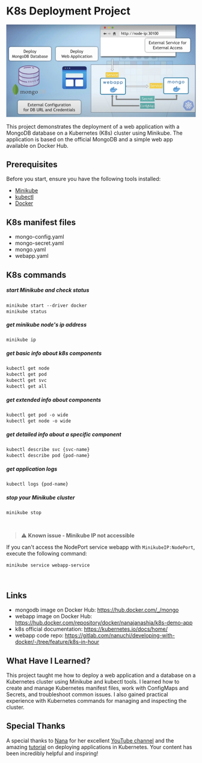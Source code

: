 # K8s Deployment Project
![alt text](img/project.png)

This project demonstrates the deployment of a web application with a MongoDB database on a Kubernetes (K8s) cluster using Minikube. The application is based on the official MongoDB and a simple web app available on Docker Hub.

## Prerequisites

Before you start, ensure you have the following tools installed:

- [Minikube](https://minikube.sigs.k8s.io/docs/start/)
- [kubectl](https://kubernetes.io/docs/tasks/tools/)
- [Docker](https://docs.docker.com/get-docker/)
  
## K8s manifest files 
* mongo-config.yaml
* mongo-secret.yaml
* mongo.yaml
* webapp.yaml

## K8s commands

##### start Minikube and check status
    minikube start --driver docker 
    minikube status

##### get minikube node's ip address
    minikube ip

##### get basic info about k8s components
    kubectl get node
    kubectl get pod
    kubectl get svc
    kubectl get all

##### get extended info about components
    kubectl get pod -o wide
    kubectl get node -o wide

##### get detailed info about a specific component
    kubectl describe svc {svc-name}
    kubectl describe pod {pod-name}

##### get application logs
    kubectl logs {pod-name}
    
##### stop your Minikube cluster
    minikube stop

<br />

> :warning: **Known issue - Minikube IP not accessible** 

If you can't access the NodePort service webapp with `MinikubeIP:NodePort`, execute the following command:
    
    minikube service webapp-service

<br />

## Links
* mongodb image on Docker Hub: https://hub.docker.com/_/mongo
* webapp image on Docker Hub: https://hub.docker.com/repository/docker/nanajanashia/k8s-demo-app
* k8s official documentation: https://kubernetes.io/docs/home/
* webapp code repo: https://gitlab.com/nanuchi/developing-with-docker/-/tree/feature/k8s-in-hour


## What Have I Learned?
This project taught me how to deploy a web application and a database on a Kubernetes cluster using Minikube and kubectl tools. I learned how to create and manage Kubernetes manifest files, work with ConfigMaps and Secrets, and troubleshoot common issues. I also gained practical experience with Kubernetes commands for managing and inspecting the cluster.

## Special Thanks
A special thanks to [Nana](https://gitlab.com/nanuchi) for her excellent [YouTube channel](https://www.youtube.com/@TechWorldwithNana) and the amazing [tutorial](https://www.youtube.com/watch?v=s_o8dwzRlu4&t=104s&pp=ygUTa3ViZXJuZXRlcyB0dXRvcmlhbA%3D%3D) on deploying applications in Kubernetes. Your content has been incredibly helpful and inspiring!
